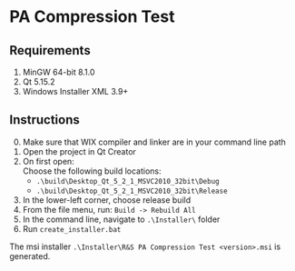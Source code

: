 PA Compression Test
===================

Requirements
------------

1. MinGW 64-bit 8.1.0
2. Qt 5.15.2
3. Windows Installer XML 3.9+

Instructions
------------

0. Make sure that WIX compiler and linker are in your command line path
1. Open the project in Qt Creator
2. On first open:  
   Choose the following build locations:  
   - `.\build\Desktop_Qt_5_2_1_MSVC2010_32bit\Debug`  
   - `.\build\Desktop_Qt_5_2_1_MSVC2010_32bit\Release`
3. In the lower-left corner, choose release build
2. From the file menu, run: `Build -> Rebuild All`
2. In the command line, navigate to `.\Installer\` folder
3. Run `create_installer.bat`

The msi installer `.\Installer\R&S PA Compression Test <version>.msi` is generated.
